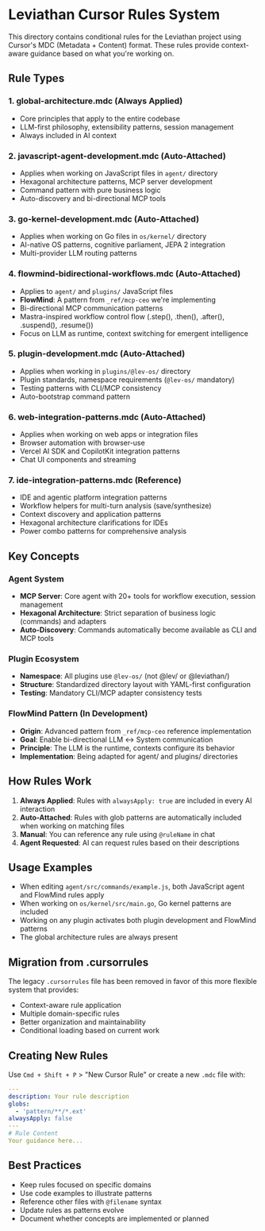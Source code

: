 # Leviathan Cursor Rules System

This directory contains conditional rules for the Leviathan project using Cursor's MDC (Metadata + Content) format. These rules provide context-aware guidance based on what you're working on.

## Rule Types

### 1. **global-architecture.mdc** (Always Applied)

- Core principles that apply to the entire codebase
- LLM-first philosophy, extensibility patterns, session management
- Always included in AI context

### 2. **javascript-agent-development.mdc** (Auto-Attached)

- Applies when working on JavaScript files in `agent/` directory
- Hexagonal architecture patterns, MCP server development
- Command pattern with pure business logic
- Auto-discovery and bi-directional MCP tools

### 3. **go-kernel-development.mdc** (Auto-Attached)

- Applies when working on Go files in `os/kernel/` directory
- AI-native OS patterns, cognitive parliament, JEPA 2 integration
- Multi-provider LLM routing patterns

### 4. **flowmind-bidirectional-workflows.mdc** (Auto-Attached)

- Applies to `agent/` and `plugins/` JavaScript files
- **FlowMind**: A pattern from `_ref/mcp-ceo` we're implementing
- Bi-directional MCP communication patterns
- Mastra-inspired workflow control flow (.step(), .then(), .after(), .suspend(), .resume())
- Focus on LLM as runtime, context switching for emergent intelligence

### 5. **plugin-development.mdc** (Auto-Attached)

- Applies when working in `plugins/@lev-os/` directory
- Plugin standards, namespace requirements (`@lev-os/` mandatory)
- Testing patterns with CLI/MCP consistency
- Auto-bootstrap command pattern

### 6. **web-integration-patterns.mdc** (Auto-Attached)

- Applies when working on web apps or integration files
- Browser automation with browser-use
- Vercel AI SDK and CopilotKit integration patterns
- Chat UI components and streaming

### 7. **ide-integration-patterns.mdc** (Reference)

- IDE and agentic platform integration patterns
- Workflow helpers for multi-turn analysis (save/synthesize)
- Context discovery and application patterns
- Hexagonal architecture clarifications for IDEs
- Power combo patterns for comprehensive analysis

## Key Concepts

### Agent System

- **MCP Server**: Core agent with 20+ tools for workflow execution, session management
- **Hexagonal Architecture**: Strict separation of business logic (commands) and adapters
- **Auto-Discovery**: Commands automatically become available as CLI and MCP tools

### Plugin Ecosystem

- **Namespace**: All plugins use `@lev-os/` (not @lev/ or @leviathan/)
- **Structure**: Standardized directory layout with YAML-first configuration
- **Testing**: Mandatory CLI/MCP adapter consistency tests

### FlowMind Pattern (In Development)

- **Origin**: Advanced pattern from `_ref/mcp-ceo` reference implementation
- **Goal**: Enable bi-directional LLM ↔ System communication
- **Principle**: The LLM is the runtime, contexts configure its behavior
- **Implementation**: Being adapted for agent/ and plugins/ directories

## How Rules Work

1. **Always Applied**: Rules with `alwaysApply: true` are included in every AI interaction
2. **Auto-Attached**: Rules with glob patterns are automatically included when working on matching files
3. **Manual**: You can reference any rule using `@ruleName` in chat
4. **Agent Requested**: AI can request rules based on their descriptions

## Usage Examples

- When editing `agent/src/commands/example.js`, both JavaScript agent and FlowMind rules apply
- When working on `os/kernel/src/main.go`, Go kernel patterns are included
- Working on any plugin activates both plugin development and FlowMind patterns
- The global architecture rules are always present

## Migration from .cursorrules

The legacy `.cursorrules` file has been removed in favor of this more flexible system that provides:

- Context-aware rule application
- Multiple domain-specific rules
- Better organization and maintainability
- Conditional loading based on current work

## Creating New Rules

Use `Cmd + Shift + P` > "New Cursor Rule" or create a new `.mdc` file with:

```yaml
---
description: Your rule description
globs:
  - 'pattern/**/*.ext'
alwaysApply: false
---
# Rule Content
Your guidance here...
```

## Best Practices

- Keep rules focused on specific domains
- Use code examples to illustrate patterns
- Reference other files with `@filename` syntax
- Update rules as patterns evolve
- Document whether concepts are implemented or planned
